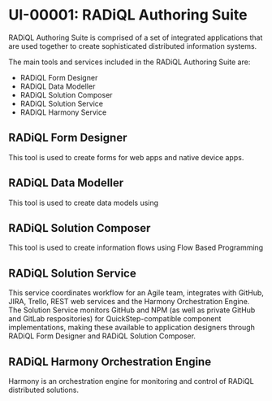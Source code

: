 # UI-00001: RADiQL Authoring Suite

RADiQL Authoring Suite is comprised of a set of integrated applications that are used together to create sophisticated distributed information systems.

The main tools and services included in the RADiQL Authoring Suite are:

- RADiQL Form Designer
- RADiQL Data Modeller
- RADiQL Solution Composer
- RADiQL Solution Service
- RADiQL Harmony Service

## RADiQL Form Designer

This tool is used to create forms for web apps and native device apps.

## RADiQL Data Modeller

This tool is used to create data models using

## RADiQL Solution Composer

This tool is used to create information flows using Flow Based Programming

## RADiQL Solution Service

This service coordinates workflow for an Agile team, integrates with GitHub, JIRA, Trello, REST web services and the Harmony Orchestration Engine. The Solution Service monitors GitHub and NPM (as well as private GitHub and GitLab respositories) for QuickStep-compatible component implementations, making these available to application designers through RADiQL Form Designer and RADiQL Solution Composer.

## RADiQL Harmony Orchestration Engine

Harmony is an orchestration engine for monitoring and control of RADiQL distributed solutions.
